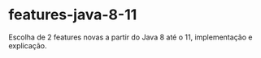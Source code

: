 # features-java-8-11
Escolha de 2 features novas a partir do Java 8 até o 11, implementação e explicação.
